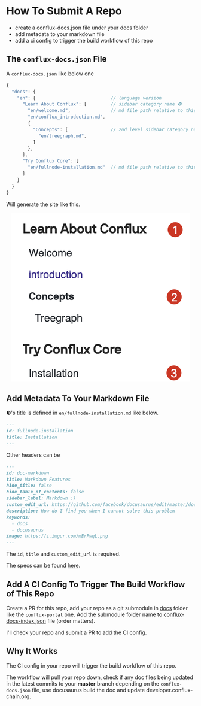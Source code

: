 # How To Submit A Repo

- create a conflux-docs.json file under your docs folder
- add metadata to your markdown file
- add a ci config to trigger the build workflow of this repo

## The `conflux-docs.json` File

A `conflux-docs.json` like below one
```js
{
  "docs": {
    "en": {                            // language version
      "Learn About Conflux": [         // sidebar category name ❶ 
        "en/welcome.md",               // md file path relative to this json file
        "en/conflux_introduction.md",
        {
          "Concepts": [                // 2nd level sidebar category name ❷ 
            "en/treegraph.md",
          ]
        },
      ],
      "Try Conflux Core": [
        "en/fullnode-installation.md"  // md file path relative to this json file ❸
      ] 
    }
  }
}
```

Will generate the site like this.

<div class="HTML">
<p align="center"><img src="sidebar-demo.png" /></p>
</div>

## Add Metadata To Your Markdown File

❸'s title is defined in `en/fullnode-installation.md` like below.
```md
---
id: fullnode-installation
title: Installation
---
```

Other headers can be

```md
---
id: doc-markdown
title: Markdown Features
hide_title: false
hide_table_of_contents: false
sidebar_label: Markdown :)
custom_edit_url: https://github.com/facebook/docusaurus/edit/master/docs/api-doc-markdown.md
description: How do I find you when I cannot solve this problem
keywords:
  - docs
  - docusaurus
image: https://i.imgur.com/mErPwqL.png
---
```
The `id`, `title` and `custom_edit_url` is required.

The specs can be found
[here](https://v2.docusaurus.io/docs/markdown-features#markdown-headers
"docusaurus markdown-headers documentation").  

## Add A CI Config To Trigger The Build Workflow of This Repo

Create a PR for this repo, add your repo as a git submodule in [docs](./) folder
like the `conflux-portal` one. Add the submodule folder name to
[conflux-docs-index.json](../conflux-docs-index.json) file (order matters). 

I'll check your repo and submit a PR to add the CI config.

## Why It Works

The CI config in your repo will trigger the build workflow of this repo.

The workflow will pull your repo down, check if any doc files being updated in
the latest commits to your **master** branch depending on the
`conflux-docs.json` file, use docusaurus build the doc and update
developer.conflux-chain.org.
